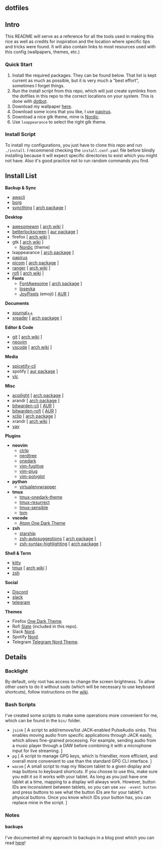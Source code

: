 ## dotfiles

## Intro

This README will serve as a reference for all the tools used in making this rice as well
as credits for inspiration and the location where specific tips and tricks were found. It
will also contain links to most resources used with this config (wallpapers, themes, etc.)

### Quick Start

1. Install the required packages. They can be found below. That list is kept current as
   much as possible, but it is very much a "best effort", sometimes I forget things.
2. Run the install script from this repo, which will just create symlinks from the dotfiles
   in this repo to the correct locations on your system. This is done with
   [dotbot](https://git.io/dotbot).
3. Download my wallpaper [here](https://www.reddit.com/r/wallpapers/comments/h8ezpz/into_the_woods/).
4. Download some icons that you like, I use
   [papirus](https://github.com/PapirusDevelopmentTeam/papirus-icon-theme/).
5. Download a nice gtk theme, mine is [Nordic](https://github.com/EliverLara/Nordic).
6. Use `lxappearance` to select the right gtk theme.

### Install Script

To install my configurations, you just have to clone this repo and run `./install`. I
recommend checking the `install.conf.yaml` file before blindly installing because it
will expect specific directories to exist which you might not have. Also it's good
practice not to run random commands you find.

## Install List

**Backup & Sync**

- [awscli](https://github.com/aws/aws-cli)
- [borg](https://github.com/borgbackup/borg)
- [syncthing](https://github.com/syncthing/syncthing) [ [arch package](https://www.archlinux.org/packages/community/x86_64/syncthing/) ]

**Desktop**

- [awesomewm](https://awesomewm.org/) [ [arch wiki](https://wiki.archlinux.org/index.php/Awesome) ]
- [betterlockscreen](https://github.com/pavanjadhaw/betterlockscreen) [ [aur package](https://aur.archlinux.org/packages/betterlockscreen/) ]
- firefox [ [arch wiki](https://wiki.archlinux.org/index.php/Firefox) ]
- gtk [ [arch wiki](https://wiki.archlinux.org/index.php/GTK) ]
  - [Nordic](https://github.com/EliverLara/Nordic) (theme)
- lxappearance [ [arch package](https://www.archlinux.org/packages/community/x86_64/lxappearance/) ]
- [papirus](https://github.com/PapirusDevelopmentTeam/papirus-icon-theme/)
- [picom](https://github.com/yshui/picom) [ [arch package](https://www.archlinux.org/packages/community/x86_64/picom/) ]
- [ranger](https://ranger.github.io/) [ [arch wiki](https://wiki.archlinux.org/index.php/Ranger) ]
- [rofi](https://github.com/davatorium/rofi) [ [arch wiki](https://wiki.archlinux.org/index.php/Rofi) ]
- **Fonts**
  - [FontAwesome](https://fontawesome.com) [ [arch package](https://www.archlinux.org/packages/community/any/ttf-font-awesome/) ]
  - [Iosevka](https://typeof.net/Iosevka/)
  - [JoyPixels](https://www.joypixels.com/) (emoji) [ [AUR](https://www.archlinux.org/packages/community/any/ttf-joypixels/) ]

**Documents**

- [xournal++](https://github.com/xournalpp/xournalpp)
- [xreader](https://github.com/linuxmint/xreader/) [ [arch package](https://www.archlinux.org/packages/community/x86_64/xreader/) ]

**Editor & Code**

- [git](https://github.com/git/git) [ [arch wiki](https://wiki.archlinux.org/index.php/Git) ]
- [neovim](https://github.com/neovim/neovim)
- [vscode](https://github.com/microsoft/vscode) [ [arch wiki](https://wiki.archlinux.org/index.php/Visual_Studio_Code) ]

**Media**

- [spicetify-cli](https://github.com/khanhas/spicetify-cli)
- spotify [ [aur package](https://aur.archlinux.org/packages/spotify/) ]
- [vlc](https://www.videolan.org/vlc/)

**Misc**

- [acpilight](https://gitlab.com/wavexx/acpilight) [ [arch package](https://www.archlinux.org/packages/community/any/acpilight/) ]
- arandr [ [arch package](https://www.archlinux.org/packages/community/any/arandr/) ]
- [bitwarden-cli](https://help.bitwarden.com/article/cli/) [ [AUR](https://aur.archlinux.org/packages/bitwarden-cli/) ]
- [bitwarden-rofi](https://github.com/mattydebie/bitwarden-rofi) [ [AUR](https://aur.archlinux.org/packages/bitwarden-rofi) ]
- [xclip](https://github.com/astrand/xclip) [ [arch package](https://www.archlinux.org/packages/extra/x86_64/xclip/) ]
- xrandr [ [arch wiki](https://wiki.archlinux.org/index.php/Xrandr) ]
- [yay](https://github.com/Jguer/yay)

**Plugins**

- **neovim**
  - [ctrlp](https://github.com/ctrlpvim/ctrlp.vim)
  - [nerdtree](https://github.com/preservim/nerdtree)
  - [onedark](https://github.com/joshdick/onedark.vim)
  - [vim-fugitive](https://github.com/tpope/vim-fugitive)
  - [vim-plug](https://github.com/junegunn/vim-plug)
  - [vim-polyglot](https://github.com/sheerun/vim-polyglot)
- **python**
  - [virtualenvwrapper](https://virtualenvwrapper.readthedocs.io/en/latest/)
- **tmux**
  - [tmux-onedark-theme](https://github.com/odedlaz/tmux-onedark-theme)
  - [tmux-resurrect](https://github.com/tmux-plugins/tmux-resurrect)
  - [tmux-sensible](https://github.com/tmux-plugins/tmux-sensible)
  - [tpm](https://github.com/tmux-plugins/tpm)
- **vscode**
  - [Atom One Dark Theme](https://github.com/akamud/vscode-theme-onedark)
- **zsh**
  - [starship](https://starship.rs/)
  - [zsh-autosuggestions](https://github.com/zsh-users/zsh-autosuggestions) [ [arch package](https://www.archlinux.org/packages/zsh-autosuggestions) ]
  - [zsh-syntax-highlighting](https://github.com/zsh-users/zsh-syntax-highlighting) [ [arch package](https://www.archlinux.org/packages/?q=zsh-syntax-highlighting) ]

**Shell & Term**

- [kitty](https://sw.kovidgoyal.net/kitty/)
- [tmux](https://github.com/tmux/tmux/wiki) [ [arch wiki](https://wiki.archlinux.org/index.php/Tmux) ]
- [zsh](https://wiki.archlinux.org/index.php/zsh)

**Social**

- [Discord](https://discord.com/)
- [slack](https://slack.com/)
- [telegram](https://telegram.org/)

**Themes**

- Firefox [One Dark Theme](https://addons.mozilla.org/en-CA/firefox/addon/one-dark-theme/).
- Rofi [Slate](https://github.com/davatorium/rofi-themes/blob/master/User%20Themes/slate.rasi) (included in this repo).
- Slack [Nord](https://www.nordtheme.com/docs/ports/slack/installation).
- Spotify [Nord](https://github.com/morpheusthewhite/spicetify-themes/tree/master/Nord).
- Telegram [Telegram Nord Theme](https://github.com/gilbertw1/telegram-nord-theme).

## Details

### Backlight

By default, only root has access to change the screen brightness. To allow other users to do it without sudo (which will be
necessary to use keyboard shortcuts), follow instructions on the [wiki](https://wiki.archlinux.org/index.php/Backlight#ACPI).

### Bash Scripts

I've created some scripts to make some operations more convenient for me, which can be found in the `bin/` folder.

- `jsink` [ A script to add/remove/list JACK-enabled PulseAudio sinks. This enables moving audio from
            specific applications through JACK easily, which allows fine-grained processing. For example,
            sending audio from a music player through a DAW before combining it with a microphone input
            for live streaming. ]
- `pg`    [ A script to manage GPG keys, which is friendlier, more efficient, and overall more convenient
            to use than the standard GPG CLI interface. ]
- `wacom` [ A small script to map my Wacom tablet to a given display and map buttons to keyboard shortcuts.
            If you choose to use this, make sure you edit it so it works with your tablet. As long as you
            just have one tablet at a time, mapping to a display will always work. However, button IDs are
            inconsistent between tablets, so you can use `xev -event button` and press buttons to see what
            the button IDs are for your tablet's physical buttons. Once you know which IDs your button has,
            you can replace mine in the script. ]

### Notes

#### backups

I've documented all my approach to backups in a blog post which you can read [here](https://blog.nmarier.com/2020/08/02/my-self-hosted-file-sharing-syncing-backup-solution/)!
